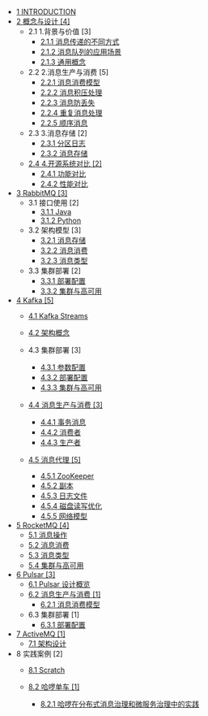  - [1 INTRODUCTION](/INTRODUCTION.md)
  - [2 概念与设计 [4]](/概念与设计/README.md)
    - 2.1 1.背景与价值 [3]
      - [2.1.1 消息传递的不同方式](/概念与设计/1.背景与价值/消息传递的不同方式.md)
      - [2.1.2 消息队列的应用场景](/概念与设计/1.背景与价值/消息队列的应用场景.md)
      - [2.1.3 通用概念](/概念与设计/1.背景与价值/通用概念.md)
    - 2.2 2.消息生产与消费 [5]
      - [2.2.1 消息消费模型](/概念与设计/2.消息生产与消费/消息消费模型.md)
      - [2.2.2 消息积压处理](/概念与设计/2.消息生产与消费/消息积压处理.md)
      - [2.2.3 消息防丢失](/概念与设计/2.消息生产与消费/消息防丢失.md)
      - [2.2.4 重复消息处理](/概念与设计/2.消息生产与消费/重复消息处理.md)
      - [2.2.5 顺序消息](/概念与设计/2.消息生产与消费/顺序消息.md)
    - 2.3 3.消息存储 [2]
      - [2.3.1 分区日志](/概念与设计/3.消息存储/分区日志.md)
      - [2.3.2 消息存储](/概念与设计/3.消息存储/消息存储.md)
    - [2.4 4.开源系统对比 [2]](/概念与设计/4.开源系统对比/README.md)
      - [2.4.1 功能对比](/概念与设计/4.开源系统对比/功能对比.md)
      - [2.4.2 性能对比](/概念与设计/4.开源系统对比/性能对比.md)
  - [3 RabbitMQ [3]](/RabbitMQ/README.md)
    - 3.1 接口使用 [2]
      - [3.1.1 Java](/RabbitMQ/接口使用/Java.md)
      - [3.1.2 Python](/RabbitMQ/接口使用/Python.md)
    - 3.2 架构模型 [3]
      - [3.2.1 消息存储](/RabbitMQ/架构模型/消息存储.md)
      - [3.2.2 消息消费](/RabbitMQ/架构模型/消息消费.md)
      - [3.2.3 消息类型](/RabbitMQ/架构模型/消息类型.md)
    - 3.3 集群部署 [2]
      - [3.3.1 部署配置](/RabbitMQ/集群部署/部署配置.md)
      - [3.3.2 集群与高可用](/RabbitMQ/集群部署/集群与高可用.md)
  - [4 Kafka [5]](/Kafka/README.md)
    - [4.1 Kafka Streams](/Kafka/Kafka%20Streams/README.md)
      
    - [4.2 架构概念](/Kafka/架构概念.md)
    - 4.3 集群部署 [3]
      - [4.3.1 参数配置](/Kafka/集群部署/参数配置.md)
      - [4.3.2 部署配置](/Kafka/集群部署/部署配置.md)
      - [4.3.3 集群与高可用](/Kafka/集群部署/集群与高可用.md)
    - [4.4 消息生产与消费 [3]](/Kafka/消息生产与消费/README.md)
      - [4.4.1 事务消息](/Kafka/消息生产与消费/事务消息.md)
      - [4.4.2 消费者](/Kafka/消息生产与消费/消费者.md)
      - [4.4.3 生产者](/Kafka/消息生产与消费/生产者.md)
    - [4.5 消息代理 [5]](/Kafka/消息代理/README.md)
      - [4.5.1 ZooKeeper](/Kafka/消息代理/ZooKeeper.md)
      - [4.5.2 副本](/Kafka/消息代理/副本.md)
      - [4.5.3 日志文件](/Kafka/消息代理/日志文件.md)
      - [4.5.4 磁盘读写优化](/Kafka/消息代理/磁盘读写优化.md)
      - [4.5.5 网络模型](/Kafka/消息代理/网络模型.md)
  - [5 RocketMQ [4]](/RocketMQ/README.md)
    - [5.1 消息操作](/RocketMQ/消息操作.md)
    - [5.2 消息消费](/RocketMQ/消息消费.md)
    - [5.3 消息类型](/RocketMQ/消息类型.md)
    - [5.4 集群与高可用](/RocketMQ/集群与高可用.md)
  - [6 Pulsar [3]](/Pulsar/README.md)
    - [6.1 Pulsar 设计概览](/Pulsar/Pulsar%20设计概览.md)
    - [6.2 消息生产与消费 [1]](/Pulsar/消息生产与消费/README.md)
      - [6.2.1 消息消费模型](/Pulsar/消息生产与消费/消息消费模型.md)
    - 6.3 集群部署 [1]
      - [6.3.1 部署配置](/Pulsar/集群部署/部署配置.md)
  - [7 ActiveMQ [1]](/ActiveMQ/README.md)
    - [7.1 架构设计](/ActiveMQ/架构设计.md)
  - 8 实践案例 [2]
    - [8.1 Scratch](/实践案例/Scratch/README.md)
      
    - [8.2 哈啰单车 [1]](/实践案例/哈啰单车/README.md)
      - [8.2.1 哈啰在分布式消息治理和微服务治理中的实践](/实践案例/哈啰单车/2021-哈啰在分布式消息治理和微服务治理中的实践.md)